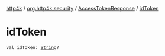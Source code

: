 [http4k](../../index.md) / [org.http4k.security](../index.md) / [AccessTokenResponse](index.md) / [idToken](./id-token.md)

# idToken

`val idToken: `[`String`](https://kotlinlang.org/api/latest/jvm/stdlib/kotlin/-string/index.html)`?`